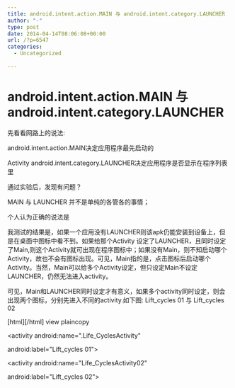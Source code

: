 ```yaml
---
title: android.intent.action.MAIN 与 android.intent.category.LAUNCHER
author: "-"
type: post
date: 2014-04-14T08:06:08+00:00
url: /?p=6547
categories:
  - Uncategorized

---
```

# android.intent.action.MAIN 与 android.intent.category.LAUNCHER
先看看网路上的说法: 

android.intent.action.MAIN决定应用程序最先启动的

Activity android.intent.category.LAUNCHER决定应用程序是否显示在程序列表里

通过实验后，发现有问题？

MAIN 与 LAUNCHER 并不是单纯的各管各的事情；

个人认为正确的说法是

我测试的结果是，如果一个应用没有LAUNCHER则该apk仍能安装到设备上，但是在桌面中图标中看不到。如果给那个Activity 设定了LAUNCHER，且同时设定了Main,则这个Activity就可出现在程序图标中；如果没有Main，则不知启动哪个Activity，故也不会有图标出现。可见，Main指的是，点击图标后启动哪个Activity。当然，Main可以给多个Activity设定，但只设定Main不设定LAUNCHER，仍然无法进入activity。

可见，Main和LAUNCHER同时设定才有意义，如果多个activity同时设定，则会出现两个图标，分别先进入不同的activity.如下图: Lift_cycles 01 与 Lift_cycles 02

[html][/html] view plaincopy

<activity android:name=".Life_CyclesActivity"

android:label="Lift_cycles 01">

<intent-filter>



<category android:name="android.intent.category.LAUNCHER" />

</intent-filter>

</activity>

<activity android:name="Life_CyclesActivity02"

android:label="Lift_cycles 02">

<intent-filter>



<category android:name="android.intent.category.LAUNCHER" />

</intent-filter>

</activity>

